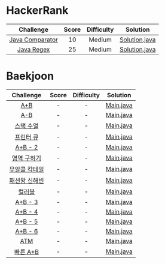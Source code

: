 # HackerRank

|                                                        Challenge                                                         | Score  | Difficulty |                                                     Solution                                                      |
|:------------------------------------------------------------------------------------------------------------------------:|:------:|:----------:|:-----------------------------------------------------------------------------------------------------------------:|
| [Java Comparator](https://www.hackerrank.com/challenges/java-comparator/problem)                                         |   10   |   Medium   | [Solution.java](HackerRank/Java%20Comparator/Solution.java)                    		                             |
| [Java Regex](https://www.hackerrank.com/challenges/java-regex/problem)                                        		   |   25   |   Medium   | [Solution.java](HackerRank/Java%20Regex/Solution.java)                    		                             |


# Baekjoon 

|                                                        Challenge                                                         | Score  | Difficulty |                                                     Solution                                                      |
|:------------------------------------------------------------------------------------------------------------------------:|:------:|:----------:|:-----------------------------------------------------------------------------------------------------------------:|
| [A+B](https://www.acmicpc.net/problem/1000)                                         									   |   -   |    -  | [Main.java](Baekjoon/Q_1000)                    		                           										 |
| [A-B](https://www.acmicpc.net/problem/1001)                                         									   |   -   |    -  | [Main.java](Baekjoon/Q_1001)                    		                           										 |
| [스택 수열](https://www.acmicpc.net/problem/1874)                                         								   |   -   |    -  | [Main.java](Baekjoon/Q_1874)                    		                           										 |
| [프린터 큐](https://www.acmicpc.net/problem/1966)                                         								   |   -   |    -  | [Main.java](Baekjoon/Q_1966)                    		                           										 |
| [A+B - 2](https://www.acmicpc.net/problem/2558)                                         								   |   -   |    -  | [Main.java](Baekjoon/Q_2558)                    		                           										 |
| [영역 구하기](https://www.acmicpc.net/problem/2583)                                         							   |   -   |    -  | [Main.java](Baekjoon/Q_2583)                    		                          									 	 |
| [무알콜 칵테일](https://www.acmicpc.net/problem/2896)                                         							   |   -   |    -  | [Main.java](Baekjoon/Q_2896)                    		                         										 |
| [패션왕 신해빈](https://www.acmicpc.net/problem/9375)                                        							   |   -   |    -  | [Main.java](Baekjoon/Q_9375)                    		                          										 |
| [컬러볼](https://www.acmicpc.net/problem/10800)                                         								   |   -   |    -  | [Main.java](Baekjoon/Q_10800)                    		                         								 		 |
| [A+B - 3](https://www.acmicpc.net/problem/10950)                                         								   |   -   |    -  | [Main.java](Baekjoon/Q_10950)                    		                         										 |
| [A+B - 4](https://www.acmicpc.net/problem/10951)                                         								   |   -   |    -  | [Main.java](Baekjoon/Q_10951)                    		                        										 |
| [A+B - 5](https://www.acmicpc.net/problem/10952)                                         								   |   -   |    -  | [Main.java](Baekjoon/Q_10952)                    		                          										 |
| [A+B - 6](https://www.acmicpc.net/problem/10953)                                         								   |   -   |    -  | [Main.java](Baekjoon/Q_10953)                    		                          									 	 |
| [ATM](https://www.acmicpc.net/problem/11399)                                         									   |   -   |    -  | [Main.java](Baekjoon/Q_11399)                    		                         									  	 |
| [빠른 A+B](https://www.acmicpc.net/problem/15552)                                        								   |   -   |    -  | [Main.java](Baekjoon/Q_15552)                    		                          										 |